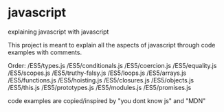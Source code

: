 # javascript
explaining javascript with javascript

This project is meant to explain all the aspects of javascript through code examples with comments.

Order:
/ES5/types.js
/ES5/conditionals.js
/ES5/coercion.js
/ES5/equality.js
/ES5/scopes.js
/ES5/truthy-falsy.js
/ES5/loops.js
/ES5/arrays.js
/ES5/functions.js
/ES5/hoisting.js
/ES5/closures.js
/ES5/objects.js
/ES5/this.js
/ES5/prototypes.js
/ES5/modules.js
/ES5/promises.js

code examples are copied/inspired by "you dont know js" and "MDN"
